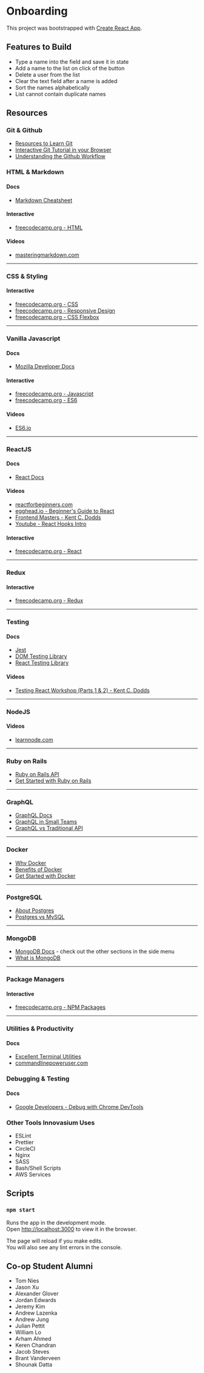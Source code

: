 # Onboarding

This project was bootstrapped with [Create React App](https://github.com/facebook/create-react-app).

## Features to Build

- Type a name into the field and save it in state
- Add a name to the list on click of the button
- Delete a user from the list
- Clear the text field after a name is added
- Sort the names alphabetically
- List cannot contain duplicate names

## Resources

### Git & Github
  - [Resources to Learn Git](https://try.github.io/)
  - [Interactive Git Tutorial in your Browser](https://learngitbranching.js.org/)
  - [Understanding the Github Workflow](https://guides.github.com/introduction/flow/index.html)

### HTML & Markdown

#### Docs

- [Markdown Cheatsheet](https://github.com/adam-p/markdown-here/wiki/Markdown-Cheatsheet)

#### Interactive

- [freecodecamp.org - HTML](https://learn.freecodecamp.org/responsive-web-design/basic-html-and-html5)

#### Videos

- [masteringmarkdown.com](https://masteringmarkdown.com/)

---

### CSS & Styling

#### Interactive

- [freecodecamp.org - CSS](https://learn.freecodecamp.org/responsive-web-design/basic-css)
- [freecodecamp.org - Responsive Design](https://learn.freecodecamp.org/responsive-web-design/responsive-web-design-principles)
- [freecodecamp.org - CSS Flexbox](https://learn.freecodecamp.org/responsive-web-design/css-flexbox)

---

### Vanilla Javascript

#### Docs

- [Mozilla Developer Docs](https://developer.mozilla.org/en-US/)

#### Interactive

- [freecodecamp.org - Javascript](https://learn.freecodecamp.org/javascript-algorithms-and-data-structures/basic-javascript)
- [freecodecamp.org - ES6](https://learn.freecodecamp.org/javascript-algorithms-and-data-structures/es6)

#### Videos

- [ES6.io](https://es6.io/)

---

### ReactJS

#### Docs

- [React Docs](https://reactjs.org/)

#### Videos

- [reactforbeginners.com](https://reactforbeginners.com/)
- [egghead.io - Beginner's Guide to React](https://egghead.io/courses/the-beginner-s-guide-to-react)
- [Frontend Masters - Kent C. Dodds](https://frontendmasters.com/teachers/kentcdodds/)
- [Youtube - React Hooks Intro](https://youtu.be/h9qHKDlsnP0?t=2030)

#### Interactive

- [freecodecamp.org - React](https://learn.freecodecamp.org/front-end-libraries/react)

---

### Redux

#### Interactive

- [freecodecamp.org - Redux](https://learn.freecodecamp.org/front-end-libraries/redux)

---

### Testing

#### Docs

- [Jest](https://jestjs.io/)
- [DOM Testing Library](https://github.com/kentcdodds/dom-testing-library)
- [React Testing Library](https://github.com/kentcdodds/react-testing-library)

#### Videos

- [Testing React Workshop (Parts 1 & 2) - Kent C. Dodds](https://www.youtube.com/watch?v=w6KCDFssHFA)

---

### NodeJS

#### Videos

- [learnnode.com](https://learnnode.com/)

---

### Ruby on Rails

- [Ruby on Rails API](https://api.rubyonrails.org/)
- [Get Started with Ruby on Rails](https://guides.rubyonrails.org/getting_started.html)

---

### GraphQL

- [GraphQL Docs](https://graphql.org/learn/)
- [GraphQL in Small Teams](https://medium.com/innovasium/graphql-from-idea-to-mvp-d84e9d138c49)
- [GraphQL vs Traditional API](https://dev.to/sadarshannaiynar/graphql-or-rest-what-should-i-use-38mj)

---

### Docker

- [Why Docker](https://www.docker.com/why-docker)
- [Benefits of Docker](https://dzone.com/articles/top-10-benefits-of-using-docker)
- [Get Started with Docker](https://docs.docker.com/get-started/)

---

### PostgreSQL

- [About Postgres](https://www.postgresql.org/about/)
- [Postgres vs MySQL](https://www.2ndquadrant.com/en/postgresql/postgresql-vs-mysql/)

---

### MongoDB

- [MongoDB Docs](https://docs.mongodb.com/manual/mongo/) - check out the other
  sections in the side menu
- [What is MongoDB](https://www.mongodb.com/what-is-mongodb)

---

### Package Managers

#### Interactive

- [freecodecamp.org - NPM Packages](https://learn.freecodecamp.org/apis-and-microservices/managing-packages-with-npm)

---

### Utilities & Productivity

#### Docs

- [Excellent Terminal Utilities](https://terminalsare.sexy)
- [commandlinepoweruser.com](https://commandlinepoweruser.com/)

### Debugging & Testing

#### Docs

- [Google Developers - Debug with Chrome DevTools](https://developers.google.com/web/tools/chrome-devtools/javascript/)

### Other Tools Innovasium Uses

- ESLint
- Prettier
- CircleCI
- Nginx
- SASS
- Bash/Shell Scripts
- AWS Services

## Scripts

### `npm start`

Runs the app in the development mode.<br>
Open [http://localhost:3000](http://localhost:3000) to view it in the browser.

The page will reload if you make edits.<br>
You will also see any lint errors in the console.

## Co-op Student Alumni

- Tom Nies
- Jason Xu
- Alexander Glover
- Jordan Edwards
- Jeremy Kim
- Andrew Lazenka
- Andrew Jung
- Julian Pettit
- William Lo
- Arham Ahmed
- Keren Chandran
- Jacob Steves
- Brant Vanderveen
- Shounak Datta
